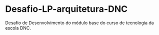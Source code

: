 # Desafio-LP-arquitetura-DNC
Desafio de Desenvolvimento do módulo base do curso de tecnologia da escola DNC.
